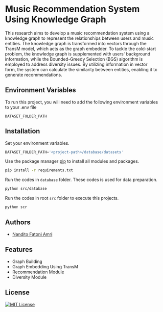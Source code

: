 
# Music Recommendation System Using Knowledge Graph

This research aims to develop a music recommendation system using a
knowledge graph to represent the relationships between users and music entities.
The knowledge graph is transformed into vectors through the TransM model, which
acts as the graph embedder. To tackle the cold-start problem, the knowledge graph
is supplemented with users' background information, while the Bounded-Greedy
Selection (BGS) algorithm is employed to address diversity issues. By utilizing
information in vector form, the system can calculate the similarity between entities, enabling it to generate recommendations.


## Environment Variables

To run this project, you will need to add the following environment variables to your .env file

`DATASET_FOLDER_PATH`


## Installation

Set your environment variables.

```python
DATASET_FOLDER_PATH='<project-path>/database/datasets'
```

Use the package manager [pip](https://pip.pypa.io/en/stable/) to install all modules and packages.

```bash
pip install -r requirements.txt
```

Run the codes in `database` folder. These codes is used for data preparation.
```bash
python src/database
```

Run the codes in root `src` folder to execute this projects. 
```bash
python scr
```
    
## Authors

- [Nandito Fatoni Amri](https://www.github.com/nandito-amri)


## Features

- Graph Building
- Graph Embedding Using TransM
- Recommendation Module
- Diversity Module


## License

[![MIT License](https://img.shields.io/badge/License-MIT-green.svg)](https://choosealicense.com/licenses/mit/)

